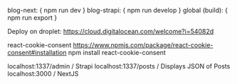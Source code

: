 blog-next: {
npm run dev
}
blog-strapi: {
npm run develop
}
global (build): {
npm run export
}

Deploy on droplet:
https://cloud.digitalocean.com/welcome?i=54082d

react-cookie-consent
https://www.npmjs.com/package/react-cookie-consent#installation
npm install react-cookie-consent

localhost:1337/admin / Strapi
localhost:1337/posts / Displays JSON of Posts
localhost:3000 / NextJS
